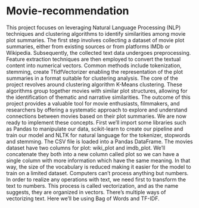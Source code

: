 # Movie-recommendation
This project focuses on leveraging Natural Language Processing (NLP) techniques and clustering algorithms to identify similarities among movie plot summaries. The first step involves collecting a dataset of movie plot summaries, either from existing sources or from platforms IMDb or Wikipedia. Subsequently, the collected text data undergoes preprocessing. Feature extraction techniques are then employed to convert the textual content into numerical vectors. Common methods include tokenization, stemming, create TfidfVectorizer enabling the representation of the plot summaries in a format suitable for clustering analysis. The core of the project revolves around clustering algorithm K-Means clustering. These algorithms group together movies with similar plot structures, allowing for the identification of thematic and narrative similarities. The outcome of this project provides a valuable tool for movie enthusiasts, filmmakers, and researchers by offering a systematic approach to explore and understand connections between movies based on their plot summaries. 
We are now ready to implement these concepts. First we’ll import some libraries such as Pandas to manipulate our data, scikit-learn to create our pipeline and train our model and NLTK for natural language for the tokenizer, stopwords and stemming.
The CSV file is loaded into a Pandas DataFrame. The movies dataset have two columns for plot: wiki_plot and imdb_plot. We’ll concatenate they both into a new column called plot so we can have a single column with more information which have the same meaning. In that way, the size of the vocabulary is reduced making it easier for the model to train on a limited dataset. Computers can’t process anything but numbers. In order to realize any operations with text, we need first to transform the text to numbers. This process is called vectorization, and as the name suggests, they are organized in vectors. There’s multiple ways of vectorizing text. Here we’ll be using Bag of Words and TF-IDF.
